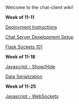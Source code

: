 Welcome to the chat-client wiki!

**Week of 11-11**

[Deployment Instructions](https://github.com/MissionBit/chat-client/wiki/Deploying-the-Application)

[Chat Server Development Setup](https://github.com/MissionBit/chat-client/wiki/Developing-the-Chat-Server)

[Flask Sockets 101](https://github.com/MissionBit/chat-client/wiki/Flask-Sockets-101)

**Week of 11-18**

[Javascript - Show/Hide](https://github.com/MissionBit/chat-client/wiki/Javascript---Show-Hide-Tutorial)

[Data Serialization](https://github.com/MissionBit/chat-client/wiki/Data-Serialization-with-JSON)

**Week of 11-25**

[Javascript - WebSockets](https://github.com/MissionBit/chat-client/wiki/Javascript-WebSockets)